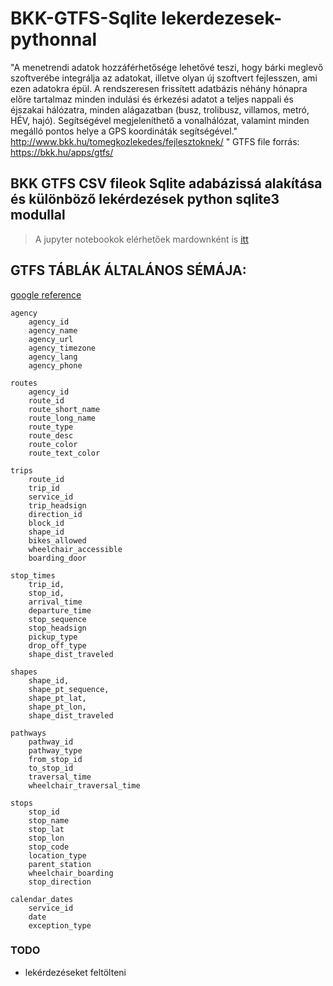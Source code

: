 # BKK-GTFS-Sqlite lekerdezesek-pythonnal

"A menetrendi adatok hozzáférhetősége lehetővé teszi, hogy bárki meglevő szoftverébe integrálja az adatokat, illetve olyan új szoftvert fejlesszen, ami ezen adatokra épül. A rendszeresen frissített adatbázis néhány hónapra előre tartalmaz minden indulási és érkezési adatot a teljes nappali és éjszakai hálózatra, minden alágazatban (busz, trolibusz, villamos, metró, HÉV, hajó). Segítségével megjeleníthető a vonalhálózat, valamint minden megálló pontos helye a GPS koordináták segítségével." http://www.bkk.hu/tomegkozlekedes/fejlesztoknek/  "
GTFS file forrás: https://bkk.hu/apps/gtfs/

## BKK GTFS CSV fileok Sqlite adabázissá alakítása és különböző lekérdezések python sqlite3 modullal
> A jupyter notebookok elérhetőek mardownként is [itt](https://github.com/xngst/BKK-GTFS-Sqlite-Python/tree/main/markdowns)

## GTFS TÁBLÁK ÁLTALÁNOS SÉMÁJA:
[google reference](https://developers.google.com/transit/gtfs/reference/)

    agency
        agency_id
        agency_name
        agency_url
        agency_timezone
        agency_lang
        agency_phone

    routes
        agency_id
        route_id
        route_short_name
        route_long_name
        route_type
        route_desc
        route_color
        route_text_color

    trips
        route_id
        trip_id
        service_id
        trip_headsign
        direction_id
        block_id
        shape_id
        bikes_allowed
        wheelchair_accessible
        boarding_door

    stop_times
        trip_id,
        stop_id,
        arrival_time
        departure_time
        stop_sequence
        stop_headsign
        pickup_type
        drop_off_type
        shape_dist_traveled

    shapes
        shape_id,
        shape_pt_sequence,
        shape_pt_lat,
        shape_pt_lon,
        shape_dist_traveled

    pathways
        pathway_id
        pathway_type
        from_stop_id
        to_stop_id
        traversal_time
        wheelchair_traversal_time

    stops
        stop_id
        stop_name
        stop_lat
        stop_lon
        stop_code
        location_type
        parent_station
        wheelchair_boarding
        stop_direction

    calendar_dates
        service_id
        date
        exception_type

### TODO
* lekérdezéseket feltölteni

